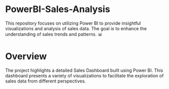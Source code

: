 # PowerBI-Sales-Analysis

This repository focuses on utilizing Power BI to provide insightful visualizations and analysis of sales data. The goal is to enhance the understanding of sales trends and patterns. 📊

# Overview
The project highlights a detailed Sales Dashboard built using Power BI. This dashboard presents a variety of visualizations to facilitate the exploration of sales data from different perspectives.

